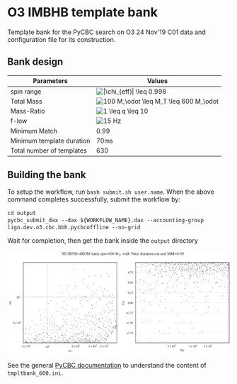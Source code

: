 # O3 IMBHB template bank
Template bank for the PyCBC search on O3 24 Nov'19 C01 data and configuration file for its construction.

## Bank design

| Parameters | Values |
| ----- | ----- |
| spin range | <img src="https://latex.codecogs.com/svg.latex?\|\chi_{eff}\|&space;\leq&space;0.998" title="\|\chi_{eff}\| \leq 0.998" /> |
| Total Mass | <img src="https://latex.codecogs.com/svg.latex?100&space;M_\odot&space;\leq&space;M_T&space;\leq&space;600&space;M_\odot" title="100 M_\odot \leq M_T \leq 600 M_\odot" /> |
| Mass-Ratio | <img src="https://latex.codecogs.com/svg.latex?1&space;\leq&space;q&space;\leq&space;10" title="1 \leq q \leq 10" /> |
| f-low | <img src="https://latex.codecogs.com/svg.latex?15&space;Hz" title="15 Hz" /> |
| Minimum Match | 0.99 | 
| Minimum template duration | 70ms |
| Total number of templates | 630 |

## Building the bank

To setup the workflow, run `bash submit.sh user.name`. 
When the above command completes successfully, submit the workflow by:
```
cd output
pycbc_submit_dax --dax ${WORKFLOW_NAME}.dax --accounting-group ligo.dev.o3.cbc.bbh.pycbcoffline --no-grid
```
Wait for completion, then get the bank inside the `output` directory

<img src="Bank.png"  width="720">

See the general [PyCBC documentation](https://pycbc.org/pycbc/latest/html/tmpltbank.html) to understand the content of `tmpltbank_600.ini`.
